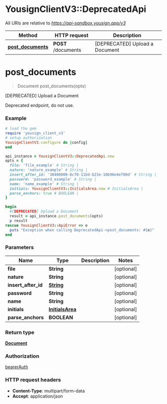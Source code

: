 # YousignClientV3::DeprecatedApi

All URIs are relative to *https://api-sandbox.yousign.app/v3*

Method | HTTP request | Description
------------- | ------------- | -------------
[**post_documents**](DeprecatedApi.md#post_documents) | **POST** /documents | [DEPRECATED] Upload a Document

# **post_documents**
> Document post_documents(opts)

[DEPRECATED] Upload a Document

Deprecated endpoint, do not use.

### Example
```ruby
# load the gem
require 'yousign_client_v3'
# setup authorization
YousignClientV3.configure do |config|
end

api_instance = YousignClientV3::DeprecatedApi.new
opts = { 
  file: 'file_example' # String | 
  nature: 'nature_example' # String | 
  insert_after_id: '38400000-8cf0-11bd-b23e-10b96e4ef00d' # String | 
  password: 'password_example' # String | 
  name: 'name_example' # String | 
  initials: YousignClientV3::InitialsArea.new # InitialsArea | 
  parse_anchors: true # BOOLEAN | 
}

begin
  #[DEPRECATED] Upload a Document
  result = api_instance.post_documents(opts)
  p result
rescue YousignClientV3::ApiError => e
  puts "Exception when calling DeprecatedApi->post_documents: #{e}"
end
```

### Parameters

Name | Type | Description  | Notes
------------- | ------------- | ------------- | -------------
 **file** | **String**|  | [optional] 
 **nature** | **String**|  | [optional] 
 **insert_after_id** | [**String**](.md)|  | [optional] 
 **password** | **String**|  | [optional] 
 **name** | **String**|  | [optional] 
 **initials** | [**InitialsArea**](.md)|  | [optional] 
 **parse_anchors** | **BOOLEAN**|  | [optional] 

### Return type

[**Document**](Document.md)

### Authorization

[bearerAuth](../README.md#bearerAuth)

### HTTP request headers

 - **Content-Type**: multipart/form-data
 - **Accept**: application/json



